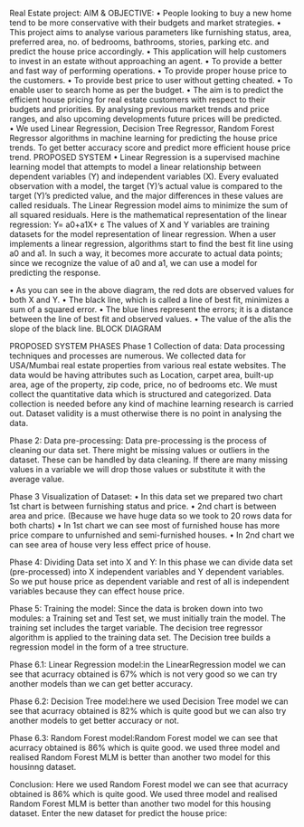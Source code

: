 Real Estate project:
AIM & OBJECTIVE:
•	People looking to buy a new home tend to be more conservative with their budgets and market strategies.
•	This project aims to analyse various parameters like furnishing status, area, preferred area, no. of bedrooms, bathrooms, stories, parking etc. and predict the house price accordingly. 
•	This application will help customers to invest in an estate without approaching an agent.
•	To provide a better and fast way of performing operations. 
•	To provide proper house price to the customers. 
•	To provide best price to user without getting cheated. 
•	To enable user to search home as per the budget. 
•	The aim is to predict the efficient house pricing for real estate customers with respect to their budgets and priorities. By analysing previous market trends and price ranges, and also upcoming developments future prices will be predicted.  
•	We used Linear Regression, Decision Tree Regressor, Random Forest Regressor algorithms in machine learning for predicting the house price trends. To get better accuracy score and predict more efficient house price trend. 
PROPOSED SYSTEM 
• Linear Regression is a supervised machine learning model that attempts to model a linear relationship between dependent variables (Y) and independent variables (X). Every evaluated observation with a model, the target (Y)’s actual value is compared to the target (Y)’s predicted value, and the major differences in these values are called residuals. The Linear Regression model aims to minimize the sum of all squared residuals. Here is the mathematical representation of the linear regression: 
Y= a0+a1X+ ε
The values of X and Y variables are training datasets for the model representation of linear regression. When a user implements a linear regression, algorithms start to find the best fit line using a0 and a1. In such a way, it becomes more accurate to actual data points; since we recognize the value of a0 and a1, we can use a model for predicting the response. 
 

• As you can see in the above diagram, the red dots are observed values for both X and Y.
• The black line, which is called a line of best fit, minimizes a sum of a squared error. 
• The blue lines represent the errors; it is a distance between the line of best fit and observed values.
• The value of the a1is the slope of the black line.
					BLOCK DIAGRAM

 
PROPOSED SYSTEM PHASES 
Phase 1 Collection of data:
Data processing techniques and processes are numerous. We collected data for USA/Mumbai real estate properties from various real estate websites. The data would be having attributes such as Location, carpet area, built-up area, age of the property, zip code, price, no of bedrooms etc. We must collect the quantitative data which is structured and categorized. Data collection is needed before any kind of machine learning research is carried out. Dataset validity is a must otherwise there is no point in analysing the data.

Phase 2: Data pre-processing:
Data pre-processing is the process of cleaning our data set. There might be missing values or outliers in the dataset. These can be handled by data cleaning. If there are many missing values in a variable we will drop those values or substitute it with the average value.

Phase 3 Visualization of Dataset:
•	In this data set we prepared two chart 1st chart is between furnishing status and price.
•	2nd chart is between area and price. (Because we have huge data so we took to 20 rows data for both charts) 
•	In 1st chart we can see most of furnished house has more price compare to unfurnished and semi-furnished houses.
•	In 2nd chart we can see area of house very less effect price of house.

Phase 4: Dividing Data set into X and Y:
In this phase we can divide data set (pre-processed) into X independent variables and Y dependent variables. So we put house price as dependent variable and rest of all is independent variables because they can effect house price.
  
Phase 5: Training the model:
 Since the data is broken down into two modules: a Training set and Test set, we must initially train the model. The training set includes the target variable. The decision tree regressor algorithm is applied to the training data set. The Decision tree builds a regression model in the form of a tree structure.
 
Phase 6.1: Linear Regression model:in the LinearRegression model we can see that acurracy obtained is 67% which is not very good so we can try another models than we can get better accuracy.

 
Phase 6.2: Decision Tree model:here we used Decision Tree model we can see that acurracy obtained is 82% which is quite good but we can also try another models to get better accuracy or not.

 
Phase 6.3: Random Forest model:Random Forest model we can see that acurracy obtained is 86% which is quite good. we used three model and realised Random Forest MLM is better than another two model for this housinng dataset.
 

Conclusion:
Here we used Random Forest model we can see that acurracy obtained is 86% which is quite good. We used three model and realised Random Forest MLM is better than another two model for this housing dataset.
Enter the new dataset for predict the house price:
 

